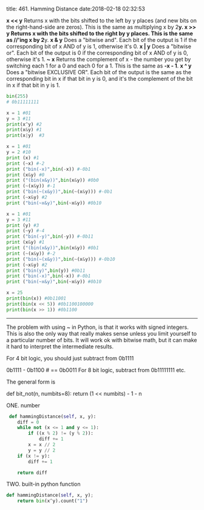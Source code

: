 title: 461. Hamming Distance
date:2018-02-18 02:32:53

**x << y**
Returns x with the bits shifted to the left by y places (and new bits on the right-hand-side are zeros). This is the same as multiplying x by 2**y.
**x >> y**
Returns x with the bits shifted to the right by y places. This is the same as //'ing x by 2**y.
**x & y**
Does a "bitwise and". Each bit of the output is 1 if the corresponding bit of x AND of y is 1, otherwise it's 0.
**x | y**
Does a "bitwise or". Each bit of the output is 0 if the corresponding bit of x AND of y is 0, otherwise it's 1.
**~ x**
Returns the complement of x - the number you get by switching each 1 for a 0 and each 0 for a 1. This is the same as **-x - 1**.
**x ^ y**
Does a "bitwise EXCLUSIVE OR". Each bit of the output is the same as the corresponding bit in x if that bit in y is 0, and it's the complement of the bit in x if that bit in y is 1.

```python
bin(255)
# 0b11111111

x = 1 #01
y = 3 #11
print(x^y) #2
print(x&y) #1
print(x|y)  #3

x = 1 #01
y = 2 #10
print (x) #1
print (~x) #-2
print ("bin(-x)",bin(-x)) #-0b1
print (x&y) #0
print ("(bin(x&y))",bin(x&y)) #0b0
print (~(x&y)) #-1
print ("bin(~(x&y))",bin(~(x&y))) #-0b1
print (~x&y) #2
print ("bin(~x&y)",bin(~x&y)) #0b10

x = 1 #01
y = 3 #11
print (y) #3
print (~y) #-4
print ("bin(-y)",bin(-y)) #-0b11
print (x&y) #1
print ("(bin(x&y))",bin(x&y)) #0b1
print (~(x&y)) #-2
print ("bin(~(x&y))",bin(~(x&y))) #-0b10
print (~x&y) #2
print ("bin(y)",bin(y)) #0b11
print ("bin(-x)",bin(-x)) #-0b1
print ("bin(~x&y)",bin(~x&y)) #0b10

x = 25
print(bin(x)) #0b11001
print(bin(x << 5)) #0b1100100000
print(bin(x >> 1)) #0b1100
```
_ _ _
The problem with using ~ in Python, is that it works with signed integers. This is also the only way that really makes sense unless you limit yourself to a particular number of bits. It will work ok with bitwise math, but it can make it hard to interpret the intermediate results.

For 4 bit logic, you should just subtract from 0b1111

0b1111 - 0b1100  # == 0b0011
For 8 bit logic, subtract from 0b11111111 etc.

The general form is

def bit_not(n, numbits=8):
    return (1 << numbits) - 1 - n



ONE. number
```python
 def hammingDistance(self, x, y):
    diff = 0
    while not (x <= 1 and y <= 1):
        if ((x % 2) != (y % 2)):
            diff += 1
        x = x // 2
        y = y // 2
    if (x != y):
        diff += 1  

    return diff
```

TWO. built-in python function
```python
def hammingDistance(self, x, y);
    return bin(x^y).count("1")
```

